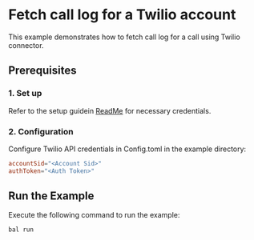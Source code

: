 # Fetch call log for a Twilio account

This example demonstrates how to fetch call log for a call using Twilio connector.

## Prerequisites

### 1. Set up
Refer to the setup guidein [ReadMe](../../../README.md) for necessary credentials.

### 2. Configuration

Configure Twilio API credentials in Config.toml in the example directory:

```toml
accountSid="<Account Sid>"
authToken="<Auth Token>"
```

## Run the Example

Execute the following command to run the example:

```bash
bal run
```